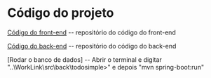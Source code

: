 # Código do projeto


[Código do front-end](../src/front) -- repositório do código do front-end

[Código do back-end](../src/back)  -- repositório do código do back-end

[Rodar o banco de dados] -- Abrir o terminal e digitar "..\WorkLink\src\back\todosimple>" e depois "mvn spring-boot:run"

